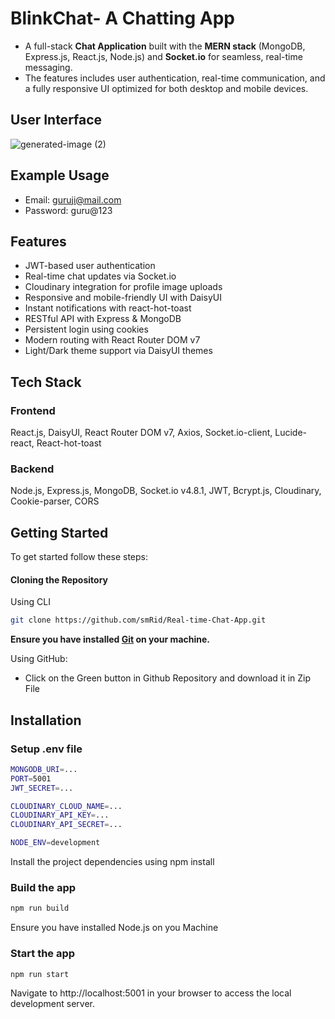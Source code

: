 # BlinkChat- A Chatting App

* A full-stack **Chat Application** built with the **MERN stack** (MongoDB, Express.js, React.js, Node.js) and **Socket.io** for seamless, real-time messaging. 
* The features includes user authentication, real-time communication, and a fully responsive UI optimized for both desktop and mobile devices.

## User Interface
![generated-image (2)](https://github.com/user-attachments/assets/efbfe697-76ff-45bc-910a-9578bc80cde2)

## Example Usage
- Email: guruji@mail.com
- Password: guru@123

## Features

- JWT-based user authentication  
- Real-time chat updates via Socket.io  
- Cloudinary integration for profile image uploads  
- Responsive and mobile-friendly UI with DaisyUI  
- Instant notifications with react-hot-toast  
- RESTful API with Express & MongoDB  
- Persistent login using cookies  
- Modern routing with React Router DOM v7
- Light/Dark theme support via DaisyUI themes

## Tech Stack

### Frontend

React.js, DaisyUI, React Router DOM v7, Axios, Socket.io-client, Lucide-react, React-hot-toast

### Backend

Node.js, Express.js, MongoDB, Socket.io v4.8.1, JWT, Bcrypt.js, Cloudinary, Cookie-parser, CORS

## Getting Started

To get started follow these steps:

#### Cloning the Repository

Using CLI

```bash
git clone https://github.com/smRid/Real-time-Chat-App.git
```

**Ensure you have installed [Git](https://git-scm.com) on your machine.**

Using GitHub:

* Click on the Green button in Github Repository and download it in Zip File


## Installation


### Setup .env file
```bash
MONGODB_URI=...
PORT=5001
JWT_SECRET=...

CLOUDINARY_CLOUD_NAME=...
CLOUDINARY_API_KEY=...
CLOUDINARY_API_SECRET=...

NODE_ENV=development
```

Install the project dependencies using npm install

### Build the app

```bash
npm run build
```
Ensure you have installed Node.js on you Machine

### Start the app

```bash
npm run start
```

Navigate to http://localhost:5001 in your browser to access the local development server.

